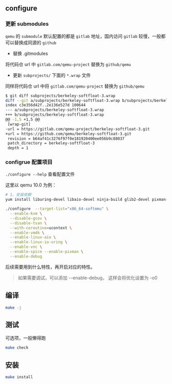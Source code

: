 ## configure

### 更新 submodules

`qemu` 的 `submodule` 默认配置的都是 `gitlab` 地址，国内访问 `gitlab` 较慢，一般都可以替换成同源的 `github`

- 替换 .gitmodules

将代码仓 url 中 `gitlab.com/qemu-project` 替换为 `github/qemu`

- 更新 `subprojects/` 下面的 `*.wrap` 文件

同样将代码仓 url 中将 `gitlab.com/qemu-project` 替换为 `github/qemu`

```bash
$ git diff subprojects/berkeley-softfloat-3.wrap
diff --git a/subprojects/berkeley-softfloat-3.wrap b/subprojects/berkeley-softfloat-3.wrap
index c3e356d42f..2e136e527d 100644
--- a/subprojects/berkeley-softfloat-3.wrap
+++ b/subprojects/berkeley-softfloat-3.wrap
@@ -1,5 +1,5 @@
 [wrap-git]
-url = https://gitlab.com/qemu-project/berkeley-softfloat-3.git
+url = https://github.com/qemu/berkeley-softfloat-3.git
 revision = b64af41c3276f97f0e181920400ee056b9c88037
 patch_directory = berkeley-softfloat-3
 depth = 1
```

### configrue 配置项目

`./configure --help` 查看配置文件

这里以 qemu 10.0 为例：

```bash
# 1、安装依赖
yum install liburing-devel libaio-devel ninja-build glib2-devel pixman-devel spice-server-devel

./configure  --target-list="x86_64-softmmu" \
  --enable-kvm \
  --disable-gcov \
  --disable-tsan \
  --with-coroutine=ucontext \
  --enable-vmdk \
  --enable-linux-aio \
  --enable-linux-io-uring \
  --enable-vnc \
  --enable-spice --enable-pixman \
  --enable-debug
```

后续需要用到什么特性，再开启对应的特性。

> 如果需要调试，可以添加 --enable-debug， 这样会将优化设置为 -o0

## 编译

```bash
make -j
```

## 测试

可选项，一般懒得跑

```bash
make check
```

## 安装

```bash
make install
```